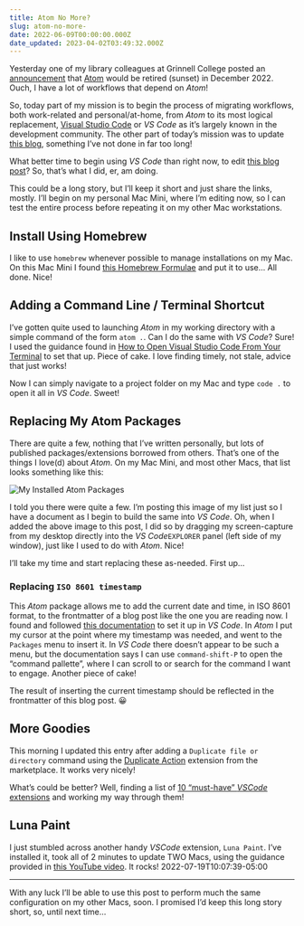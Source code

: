 ```yaml
---
title: Atom No More?
slug: atom-no-more-
date: 2022-06-09T00:00:00.000Z
date_updated: 2023-04-02T03:49:32.000Z
---
```


Yesterday one of my library colleagues at Grinnell College posted an [announcement](https://github.blog/2022-06-08-sunsetting-atom/) that [Atom](https://atom.io) would be retired (sunset) in December 2022.  Ouch, I have a lot of workflows that depend on *Atom*!

So, today part of my mission is to begin the process of migrating workflows, both work-related and personal/at-home, from *Atom* to its most logical replacement, [Visual Studio Code](https://code.visualstudio.com/) or *VS Code* as it’s largely known in the development community.  The other part of today’s mission was to update [this blog](https://blog.summittdweller.com/), something I’ve not done in far too long!

What better time to begin using *VS Code* than right now, to edit [this blog post](http://localhost:1313/posts/2022/06/atom-no-more/posts/2022/06/atom-no-more/)?  So, that’s what I did, er, am doing.

This could be a long story, but I’ll keep it short and just share the links, mostly.  I’ll begin on my personal Mac Mini, where I’m editing now, so I can test the entire process before repeating it on my other Mac workstations.

## Install Using Homebrew

I like to use `homebrew` whenever possible to manage installations on my Mac. On this Mac Mini I found [this Homebrew Formulae](https://formulae.brew.sh/cask/visual-studio-code) and put it to use…  All done.  Nice!

## Adding a Command Line / Terminal Shortcut

I’ve gotten quite used to launching *Atom* in my working directory with a simple command of the form `atom .`.  Can I do the same with *VS Code*?  Sure!  I used the guidance found in [How to Open Visual Studio Code From Your Terminal](https://www.freecodecamp.org/news/how-to-open-visual-studio-code-from-your-terminal/) to set that up.  Piece of cake.  I love finding timely, not stale, advice that just works!

Now I can simply navigate to a project folder on my Mac and type `code .` to open it all in *VS Code*.  Sweet!

## Replacing My Atom Packages

There are quite a few, nothing that I’ve written personally, but lots of published packages/extensions borrowed from others.  That’s one of the things I love(d) about *Atom*. On my Mac Mini, and most other Macs, that list looks something like this:

![My Installed Atom Packages](http://localhost:1313/img/my-atom-packages.png)

I told you there were quite a few.  I’m posting this image of my list just so I have a document as I begin to build the same into *VS Code*.  Oh, when I added the above image to this post, I did so by dragging my screen-capture from my desktop directly into the *VS Code*`EXPLORER` panel (left side of my window), just like I used to do with *Atom*.  Nice!

I’ll take my time and start replacing these as-needed.  First up…

### Replacing `ISO 8601 timestamp`

This *Atom* package allows me to add the current date and time, in ISO 8601 format, to the frontmatter of a blog post like the one you are reading now.  I found and followed [this documentation](https://marketplace.visualstudio.com/items?itemName=jsynowiec.vscode-insertdatestring) to set it up in *VS Code*.  In *Atom* I put my cursor at the point where my timestamp was needed, and went to the `Packages` menu to insert it.  In *VS Code* there doesn’t appear to be such a menu, but the documentation says I can use `command-shift-P` to open the “command pallette”, where I can scroll to or search for the command I want to engage.  Another piece of cake!

The result of inserting the current timestamp should be reflected in the frontmatter of this blog post.  😀

## More Goodies

This morning I updated this entry after adding a `Duplicate file or directory` command using the [Duplicate Action](https://marketplace.visualstudio.com/items?itemName=mrmlnc.vscode-duplicate) extension from the marketplace.  It works very nicely!

What’s could be better?  Well, finding a list of [10 “must-have” *VSCode* extensions](https://dev.to/gsdev/10-vscode-extensions-i-can-t-live-without-1i5c) and working my way through them!

## Luna Paint

I just stumbled across another handy *VSCode* extension, `Luna Paint`.  I’ve installed it, took all of 2 minutes to update TWO Macs, using the guidance provided in [this YouTube video](https://www.youtube.com/watch?v=I_6bZQZheC0).  It rocks!   2022-07-19T10:07:39-05:00

---

With any luck I’ll be able to use this post to perform much the same configuration on my other Macs, soon.  I promised I’d keep this long story short, so, until next time…
